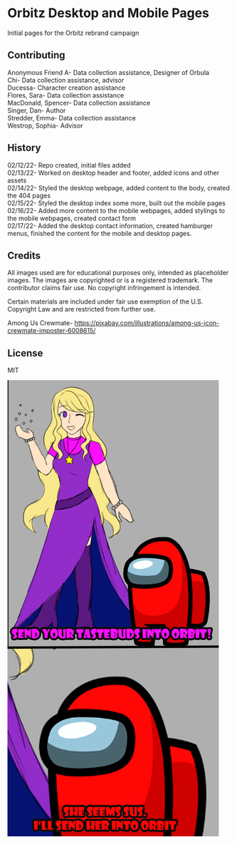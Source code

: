 # Orbitz Desktop and Mobile Pages 

Initial pages for the Orbitz rebrand campaign  

## Contributing  

Anonymous Friend A- Data collection assistance, Designer of Orbula  
Chi- Data collection assistance, advisor  
Ducessa- Character creation assistance  
Flores, Sara- Data collection assistance  
MacDonald, Spencer- Data collection assistance  
Singer, Dan- Author  
Stredder, Emma- Data collection assistance  
Westrop, Sophia- Advisor  

## History

02/12/22- Repo created, initial files added  
02/13/22- Worked on desktop header and footer, added icons and other assets  
02/14/22- Styled the desktop webpage, added content to the body, created the 404 pages  
02/15/22- Styled the desktop index some more, built out the mobile pages  
02/16/22- Added more content to the mobile webpages, added stylings to the mobile webpages, created contact form  
02/17/22- Added the desktop contact information, created hamburger menus, finished the content for the mobile and desktop pages.  

## Credits  

All images used are for educational purposes only, intended as placeholder images. The images are copyrighted or is a registered trademark. The contributor claims fair use. No copyright infringement is intended.  

Certain materials are included under fair use exemption of the U.S. Copyright Law and are restricted from further use.  

Among Us Crewmate- https://pixabay.com/illustrations/among-us-icon-crewmate-imposter-6008615/  

## License  

MIT  

![She seems sus](images/Meme.jpg)  